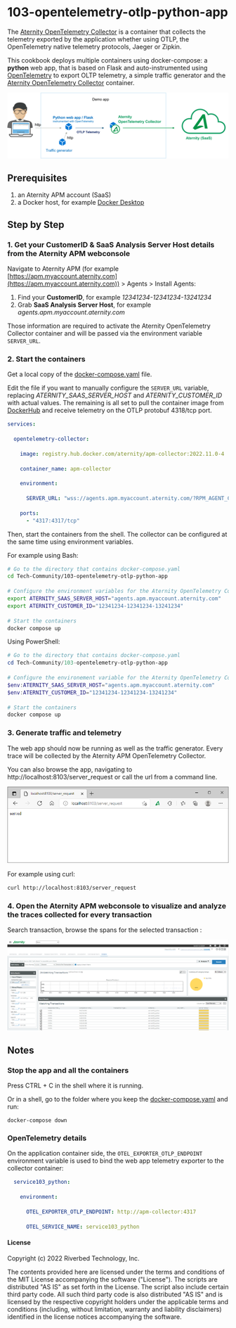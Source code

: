 # 103-opentelemetry-otlp-python-app

The [Aternity OpenTelemetry Collector](https://hub.docker.com/r/aternity/apm-collector) is a container that collects the telemetry exported by the application whether using OTLP, the OpenTelemetry native telemetry protocols, Jaeger or Zipkin.

This cookbook deploys multiple containers using docker-compose: a **python** web app, that is based on Flask and auto-instrumented using [OpenTelemetry](https://opentelemetry.io/) to export OLTP telemetry, a simple traffic generator and the [Aternity OpenTelemetry Collector](https://hub.docker.com/r/aternity/apm-collector) container.

![diagram](images/103-diagram.png)

## Prerequisites

1. an Aternity APM account (SaaS)
2. a Docker host, for example [Docker Desktop](https://www.docker.com/products/docker-desktop)

## Step by Step

### 1. Get your CustomerID & SaaS Analysis Server Host details from the Aternity APM webconsole

Navigate to Aternity APM (for example [https://apm.myaccount.aternity.com](https://apm.myaccount.aternity.com)) > Agents > Install Agents:

1. Find your **CustomerID**, for example *12341234-12341234-13241234*
2. Grab **SaaS Analysis Server Host**, for example *agents.apm.myaccount.aternity.com*

Those information are required to activate the Aternity OpenTelemetry Collector container and will be passed via the environment variable `SERVER_URL`. 

### 2. Start the containers

Get a local copy of the [docker-compose.yaml](docker-compose.yaml) file. 

Edit the file if you want to manually configure the `SERVER_URL` variable, replacing *ATERNITY_SAAS_SERVER_HOST* and *ATERNITY_CUSTOMER_ID* with actual values. The remaining is all set to pull the container image from [DockerHub](https://hub.docker.com/r/aternity/apm-collector) and receive telemetry on the OTLP protobuf 4318/tcp port.

```yaml
services:

  opentelemetry-collector:
    
    image: registry.hub.docker.com/aternity/apm-collector:2022.11.0-4
    
    container_name: apm-collector       
    
    environment:

      SERVER_URL: "wss://agents.apm.myaccount.aternity.com/?RPM_AGENT_CUSTOMER_ID=12341234-12341234-13241234"

    ports:
      - "4317:4317/tcp"
```

Then, start the containers from the shell. The collector can be configured at the same time using environment variables. 

For example using Bash:

```bash
# Go to the directory that contains docker-compose.yaml
cd Tech-Community/103-opentelemetry-otlp-python-app

# Configure the environment variables for the Aternity OpenTelemetry Collector
export ATERNITY_SAAS_SERVER_HOST="agents.apm.myaccount.aternity.com"
export ATERNITY_CUSTOMER_ID="12341234-12341234-13241234"

# Start the containers
docker compose up
```

Using PowerShell:

```PowerShell
# Go to the directory that contains docker-compose.yaml
cd Tech-Community/103-opentelemetry-otlp-python-app

# Configure the environement variable for the Aternity OpenTelemetry Collector
$env:ATERNITY_SAAS_SERVER_HOST="agents.apm.myaccount.aternity.com"
$env:ATERNITY_CUSTOMER_ID="12341234-12341234-13241234"

# Start the containers
docker compose up
```

### 3. Generate traffic and telemetry

The web app should now be running as well as the traffic generator. Every trace will be collected by the Aternity APM OpenTelemetry Collector.

You can also browse the app, navigating to http://localhost:8103/server_request or call the url from a command line. 

![service103-python](images/aternity-opentelemetry-service103-python-navigate.png)

For example using curl:

```bash
curl http://localhost:8103/server_request
```

### 4. Open the Aternity APM webconsole to visualize and analyze the traces collected for every transaction

Search transaction, browse the spans for the selected transaction :

![Aternity APM OpenTelemetry traces](images/aternity-opentelemetry-service103-python-transactions.png)

## Notes 

### Stop the app and all the containers

Press CTRL + C in the shell where it is running.

Or in a shell, go to the folder where you keep the [docker-compose.yaml](docker-compose.yaml) and run:

```shell
docker-compose down
```

### OpenTelemetry details

On the application container side, the `OTEL_EXPORTER_OTLP_ENDPOINT` environment variable is used to bind the web app telemetry exporter to the collector container:

```yaml
  service103_python:   
    
    environment:  
    
      OTEL_EXPORTER_OTLP_ENDPOINT: http://apm-collector:4317

      OTEL_SERVICE_NAME: service103_python
```

#### License

Copyright (c) 2022 Riverbed Technology, Inc.

The contents provided here are licensed under the terms and conditions of the MIT License accompanying the software ("License"). The scripts are distributed "AS IS" as set forth in the License. The script also include certain third party code. All such third party code is also distributed "AS IS" and is licensed by the respective copyright holders under the applicable terms and conditions (including, without limitation, warranty and liability disclaimers) identified in the license notices accompanying the software.
